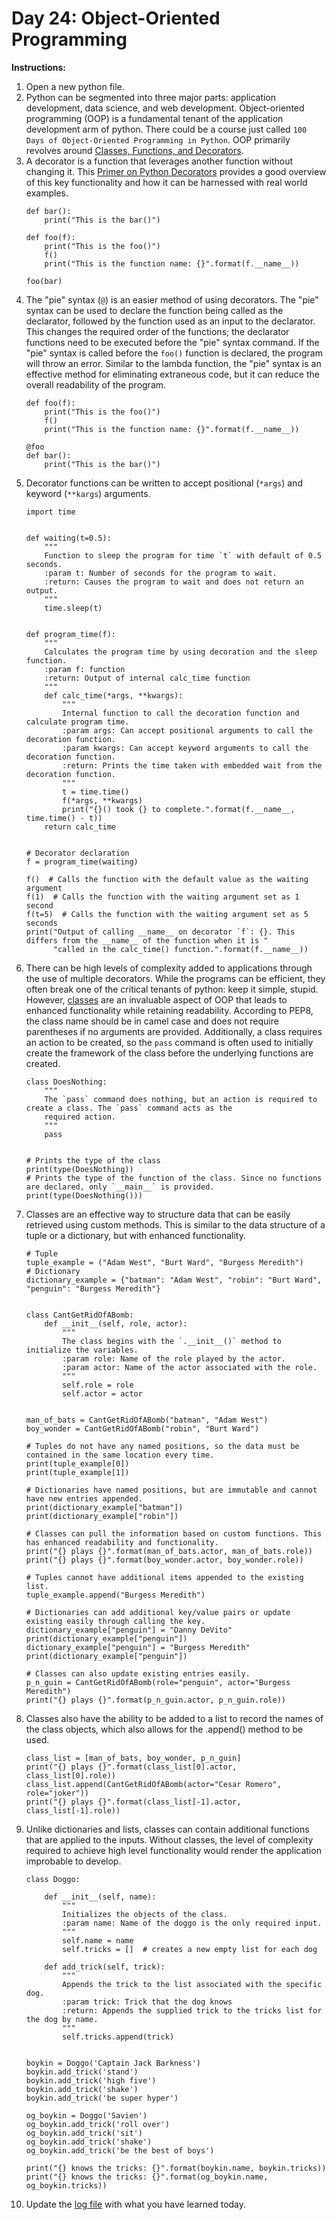 # Day 24: Object-Oriented Programming
**Instructions:** 
1. Open a new python file.
2. Python can be segmented into three major parts: application development, data science, and web development. Object-oriented programming (OOP) is a fundamental tenant of the application development arm of python. There could be a course just called `100 Days of Object-Oriented Programming in Python`. OOP primarily revolves around [Classes, Functions, and Decorators](https://docs.python.org/3.7/library/typing.html#classes-functions-and-decorators).
3. A decorator is a function that leverages another function without changing it. This [Primer on Python Decorators](https://realpython.com/primer-on-python-decorators/) provides a good overview of this key functionality and how it can be harnessed with real world examples.
    ```
    def bar():
        print("This is the bar()")

    def foo(f):
        print("This is the foo()")
        f()
        print("This is the function name: {}".format(f.__name__))
    
    foo(bar)
    ```
4. The "pie" syntax (`@`) is an easier method of using decorators. The "pie" syntax can be used to declare the function being called as the declarator, followed by the function used as an input to the declarator. This changes the required order of the functions; the declarator functions need to be executed before the "pie" syntax command. If the "pie" syntax is called before the `foo()` function is declared, the program will throw an error. Similar to the lambda function, the "pie" syntax is an effective method for eliminating extraneous code, but it can reduce the overall readability of the program.
    ```
    def foo(f):
        print("This is the foo()")
        f()
        print("This is the function name: {}".format(f.__name__))

    @foo
    def bar():
        print("This is the bar()")
    ```
5. Decorator functions can be written to accept positional (`*args`) and keyword (`**kargs`) arguments.
    ```
    import time


    def waiting(t=0.5):
        """
        Function to sleep the program for time `t` with default of 0.5 seconds.
        :param t: Number of seconds for the program to wait.
        :return: Causes the program to wait and does not return an output.
        """
        time.sleep(t)


    def program_time(f):
        """
        Calculates the program time by using decoration and the sleep function.
        :param f: function
        :return: Output of internal calc_time function
        """
        def calc_time(*args, **kwargs):
            """
            Internal function to call the decoration function and calculate program time.
            :param args: Can accept positional arguments to call the decoration function.
            :param kwargs: Can accept keyword arguments to call the decoration function.
            :return: Prints the time taken with embedded wait from the decoration function.
            """
            t = time.time()
            f(*args, **kwargs)
            print("{}() took {} to complete.".format(f.__name__, time.time() - t))
        return calc_time


    # Decorator declaration
    f = program_time(waiting)

    f()  # Calls the function with the default value as the waiting argument
    f(1)  # Calls the function with the waiting argument set as 1 second
    f(t=5)  # Calls the function with the waiting argument set as 5 seconds
    print("Output of calling __name__ on decorator `f`: {}. This differs from the __name__ of the function when it is "
          "called in the calc_time() function.".format(f.__name__))
    ``` 
6. There can be high levels of complexity added to applications through the use of multiple decorators. While the programs can be efficient, they often break one of the critical tenants of python: keep it simple, stupid. However, [classes](https://docs.python.org/3.7/tutorial/classes.html) are an invaluable aspect of OOP that leads to enhanced functionality while retaining readability. According to PEP8, the class name should be in camel case and does not require parentheses if no arguments are provided. Additionally, a class requires an action to be created, so the `pass` command is often used to initially create the framework of the class before the underlying functions are created.
    ```
    class DoesNothing:
        """
        The `pass` command does nothing, but an action is required to create a class. The `pass` command acts as the
        required action.
        """
        pass


    # Prints the type of the class
    print(type(DoesNothing))
    # Prints the type of the function of the class. Since no functions are declared, only `__main__` is provided.
    print(type(DoesNothing()))
    ```
7. Classes are an effective way to structure data that can be easily retrieved using custom methods. This is similar to the data structure of a tuple or a dictionary, but with enhanced functionality.
    ```
    # Tuple
    tuple_example = ("Adam West", "Burt Ward", "Burgess Meredith")
    # Dictionary
    dictionary_example = {"batman": "Adam West", "robin": "Burt Ward", "penguin": "Burgess Meredith"}


    class CantGetRidOfABomb:
        def __init__(self, role, actor):
            """
            The class begins with the `.__init__()` method to initialize the variables.
            :param role: Name of the role played by the actor.
            :param actor: Name of the actor associated with the role.
            """
            self.role = role
            self.actor = actor


    man_of_bats = CantGetRidOfABomb("batman", "Adam West")
    boy_wonder = CantGetRidOfABomb("robin", "Burt Ward")

    # Tuples do not have any named positions, so the data must be contained in the same location every time.
    print(tuple_example[0])
    print(tuple_example[1])

    # Dictionaries have named positions, but are immutable and cannot have new entries appended.
    print(dictionary_example["batman"])
    print(dictionary_example["robin"])

    # Classes can pull the information based on custom functions. This has enhanced readability and functionality.
    print("{} plays {}".format(man_of_bats.actor, man_of_bats.role))
    print("{} plays {}".format(boy_wonder.actor, boy_wonder.role))
    
    # Tuples cannot have additional items appended to the existing list.
    tuple_example.append("Burgess Meredith")

    # Dictionaries can add additional key/value pairs or update existing easily through calling the key.
    dictionary_example["penguin"] = "Danny DeVito"
    print(dictionary_example["penguin"])
    dictionary_example["penguin"] = "Burgess Meredith"
    print(dictionary_example["penguin"])
    
    # Classes can also update existing entries easily.
    p_n_guin = CantGetRidOfABomb(role="penguin", actor="Burgess Meredith")
    print("{} plays {}".format(p_n_guin.actor, p_n_guin.role))
    ```
8. Classes also have the ability to be added to a list to record the names of the class objects, which also allows for the .append() method to be used.
    ```
    class_list = [man_of_bats, boy_wonder, p_n_guin]
    print("{} plays {}".format(class_list[0].actor, class_list[0].role))
    class_list.append(CantGetRidOfABomb(actor="Cesar Romero", role="joker"))
    print("{} plays {}".format(class_list[-1].actor, class_list[-1].role))
    ```
9. Unlike dictionaries and lists, classes can contain additional functions that are applied to the inputs. Without classes, the level of complexity required to achieve high level functionality would render the application improbable to develop.
    ```
    class Doggo:

        def __init__(self, name):
            """
            Initializes the objects of the class.
            :param name: Name of the doggo is the only required input.
            """
            self.name = name
            self.tricks = []  # creates a new empty list for each dog

        def add_trick(self, trick):
            """
            Appends the trick to the list associated with the specific dog.
            :param trick: Trick that the dog knows
            :return: Appends the supplied trick to the tricks list for the dog by name.
            """
            self.tricks.append(trick)


    boykin = Doggo('Captain Jack Barkness')
    boykin.add_trick('stand')
    boykin.add_trick('high five')
    boykin.add_trick('shake')
    boykin.add_trick('be super hyper')
    
    og_boykin = Doggo('Savien')
    og_boykin.add_trick('roll over')
    og_boykin.add_trick('sit')
    og_boykin.add_trick('shake')
    og_boykin.add_trick('be the best of boys')

    print("{} knows the tricks: {}".format(boykin.name, boykin.tricks))
    print("{} knows the tricks: {}".format(og_boykin.name, og_boykin.tricks))
    ``` 
10. Update the [log file](../../../../Downloads/100DaysPython-master%202/log.md) with what you have learned today.
